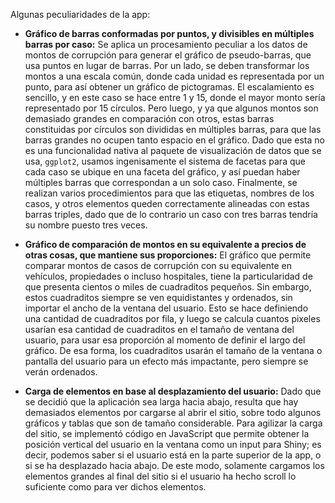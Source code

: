 Algunas peculiaridades de la app:

- **Gráfico de barras conformadas por puntos, y divisibles en múltiples barras por caso:** Se aplica un procesamiento peculiar a los datos de montos de corrupción para generar el gráfico de pseudo-barras, que usa puntos en lugar de barras. Por un lado, se deben transformar los montos a una escala común, donde cada unidad es representada por un punto, para así obtener un gráfico de pictogramas. El escalamiento es sencillo, y en este caso se hace entre 1 y 15, donde el mayor monto sería representado por 15 círculos. Pero luego, y ya que algunos montos son demasiado grandes en comparación con otros, estas barras constituidas por círculos son divididas en múltiples barras, para que las barras grandes no ocupen tanto espacio en el gráfico. Dado que esta no es una funcionalidad nativa al paquete de visualización de datos que se usa, `ggplot2`, usamos ingenisamente el sistema de facetas para que cada caso se ubique en una faceta del gráfico, y así puedan haber múltiples barras que correspondan a un solo caso. Finalmente, se realizan varios procedimientos para que las etiquetas, nombres de los casos, y otros elementos queden correctamente alineadas con estas barras triples, dado que de lo contrario un caso con tres barras tendría su nombre puesto tres veces.

- **Gráfico de comparación de montos en su equivalente a precios de otras cosas, que mantiene sus proporciones:** El gráfico que permite comparar montos de casos de corrupción con su equivalente en vehículos, propiedades o incluso hospitales, tiene la particularidad de que presenta cientos o miles de cuadraditos pequeños. Sin embargo, estos cuadraditos siempre se ven equidistantes y ordenados, sin importar el ancho de la ventana del usuario. Esto se hace definiendo una cantidad de cuadraditos por fila, y luego se calcula cuantos pixeles usarían esa cantidad de cuadraditos en el tamaño de ventana del usuario, para usar esa proporción al momento de definir el largo del gráfico. De esa forma, los cuadraditos usarán el tamaño de la ventana o pantalla del usuario para un efecto más impactante, pero siempre se verán ordenados.

- **Carga de elementos en base al desplazamiento del usuario:** Dado que se decidió que la aplicación sea larga hacia abajo, resulta que hay demasiados elementos por cargarse al abrir el sitio, sobre todo algunos gráficos y tablas que son de tamaño considerable. Para agilizar la carga del sitio, se implementó código en JavaScript que permite obtener la posición vertical del usuario en la ventana como un input para Shiny; es decir, podemos saber si el usuario está en la parte superior de la app, o si se ha desplazado hacia abajo. De este modo, solamente cargamos los elementos grandes al final del sitio si el usuario ha hecho scroll lo suficiente como para ver dichos elementos.

